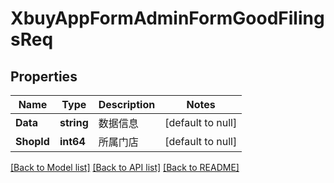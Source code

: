 # XbuyAppFormAdminFormGoodFilingsReq

## Properties
Name | Type | Description | Notes
------------ | ------------- | ------------- | -------------
**Data** | **string** | 数据信息 | [default to null]
**ShopId** | **int64** | 所属门店 | [default to null]

[[Back to Model list]](../README.md#documentation-for-models) [[Back to API list]](../README.md#documentation-for-api-endpoints) [[Back to README]](../README.md)

